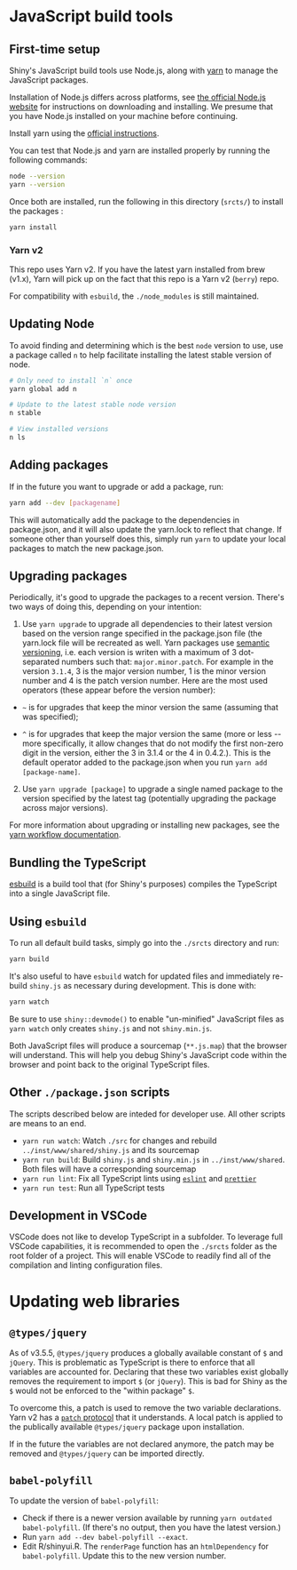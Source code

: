 # JavaScript build tools

## First-time setup
Shiny's JavaScript build tools use Node.js, along with [yarn](https://yarnpkg.com/) to manage the JavaScript packages.

Installation of Node.js differs across platforms, see [the official Node.js website](https://nodejs.org/) for instructions on downloading and installing. We presume that you have Node.js installed on your machine before continuing.

Install yarn using the [official instructions](https://yarnpkg.com/en/docs/install).

You can test that Node.js and yarn are installed properly by running the following commands:

```bash
node --version
yarn --version
```

Once both are installed, run the following in this directory (`srcts/`) to install the packages :

```bash
yarn install
```

### Yarn v2

This repo uses Yarn v2. If you have the latest yarn installed from brew (v1.x), Yarn will pick up on the fact that this repo is a Yarn v2 (`berry`) repo.

For compatibility with `esbuild`, the `./node_modules` is still maintained.

## Updating Node

To avoid finding and determining which is the best `node` version to use, use a package called `n` to help facilitate installing the latest stable version of node.

```bash
# Only need to install `n` once
yarn global add n

# Update to the latest stable node version
n stable

# View installed versions
n ls
```

## Adding packages
If in the future you want to upgrade or add a package, run:

```bash
yarn add --dev [packagename]
```

This will automatically add the package to the dependencies in package.json, and it will also update the yarn.lock to reflect that change. If someone other than yourself does this, simply run `yarn` to update your local packages to match the new package.json.

## Upgrading packages
Periodically, it's good to upgrade the packages to a recent version. There's two ways of doing this, depending on your intention:

1. Use `yarn upgrade` to upgrade all dependencies to their latest version based on the version range specified in the package.json file (the yarn.lock file will be recreated as well. Yarn packages use [semantic versioning](https://yarnpkg.com/en/docs/dependency-versions), i.e. each version is writen with a maximum of 3 dot-separated numbers such that: `major.minor.patch`. For example in the version `3.1.4`, 3 is the major version number, 1 is the minor version number and 4 is the patch version number. Here are the most used operators (these appear before the version number):

  - `~` is for upgrades that keep the minor version the same (assuming that was specified);

  - `^` is for upgrades that keep the major version the same (more or less -- more specifically, it allow changes that do not modify the first non-zero digit in the version, either the 3 in 3.1.4 or the 4 in 0.4.2.). This is the default operator added to the package.json when you run `yarn add [package-name]`.

2. Use `yarn upgrade [package]` to upgrade a single named package to the version specified by the latest tag (potentially upgrading the package across major versions).

For more information about upgrading or installing new packages, see the [yarn workflow documentation](https://yarnpkg.com/en/docs/yarn-workflow).

## Bundling the TypeScript

[esbuild](https://esbuild.github.io/) is a build tool that (for Shiny's purposes) compiles the TypeScript into a single JavaScript file.

## Using `esbuild`

To run all default build tasks, simply go into the `./srcts` directory and run:

```bash
yarn build
```

<!-- Sometimes grunt gets confused about whether the output files are up to date, and won't overwrite them even if the input files have changed. If this happens, run:

```bash
yarn clean
``` -->

It's also useful to have `esbuild` watch for updated files and immediately re-build `shiny.js` as necessary during development. This is done with:

```bash
yarn watch
```

Be sure to use `shiny::devmode()` to enable "un-minified" JavaScript files as `yarn watch` only creates `shiny.js` and not `shiny.min.js`.

Both JavaScript files will produce a sourcemap (`**.js.map`) that the browser will understand.  This will help you debug Shiny's JavaScript code within the browser and point back to the original TypeScript files.

<!-- #### Auto build and browser refresh

An alternative to `yarn watch` is to use `entr` to trigger `grunt` when sources change. `entr` can be installed with `brew install entr` on a Mac, or on Linux using your distribution's package manager. Using this technique, it's possible to both automatically rebuild sources and reload Chrome at the same time:

*macOS*:

```bash
find ../srcts/ | entr bash -c './node_modules/grunt/bin/grunt && osascript -e "tell application \"Google Chrome\" to reload active tab of window 1"'
```

*Linux*:

For this to work you must first install `xdotool` using your distribution's package manager.

```bash
find ../srcts/ | entr bash -c './node_modules/grunt/bin/grunt && xdotool search --onlyvisible --class Chrome windowfocus key ctrl+r'
``` -->

## Other `./package.json` scripts

The scripts described below are inteded for developer use. All other scripts are means to an end.

* `yarn run watch`: Watch `./src` for changes and rebuild `../inst/www/shared/shiny.js` and its sourcemap
* `yarn run build`: Build `shiny.js` and `shiny.min.js` in `../inst/www/shared`. Both files will have a corresponding sourcemap
* `yarn run lint`: Fix all TypeScript lints using [`eslint`](https://eslint.org/) and [`prettier`](https://prettier.io/)
* `yarn run test`: Run all TypeScript tests


## Development in VSCode

VSCode does not like to develop TypeScript in a subfolder. To leverage full VSCode capabilities, it is recommended to open the `./srcts` folder as the root folder of a project. This will enable VSCode to readily find all of the compilation and linting configuration files.

# Updating web libraries
## `@types/jquery`

As of v3.5.5, `@types/jquery` produces a globally available constant of `$` and `jQuery`. This is problematic as TypeScript is there to enforce that all variables are accounted for. Declaring that these two variables exist globally removes the requirement to import `$` (or `jQuery`). This is bad for Shiny as the `$` would not be enforced to the "within package" `$`.

To overcome this, a patch is used to remove the two variable declarations. Yarn v2 has a [`patch` protocol](https://yarnpkg.com/features/protocols#patch) that it understands. A local patch is applied to the publically available `@types/jquery` package upon installation.

If in the future the variables are not declared anymore, the patch may be removed and `@types/jquery` can be imported directly.

## `babel-polyfill`

To update the version of `babel-polyfill`:

* Check if there is a newer version available by running `yarn outdated babel-polyfill`. (If there's no output, then you have the latest version.)
* Run `yarn add --dev babel-polyfill --exact`.
* Edit R/shinyui.R. The `renderPage` function has an `htmlDependency` for
  `babel-polyfill`. Update this to the new version number.
